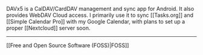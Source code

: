 DAVx5 is a CalDAV/CardDAV management and sync app for Android. It also provides WebDAV Cloud access. I primarily use it to sync [[Tasks.org]] and [[Simple Calendar Pro]] with my Google Calendar, with plans to set up a proper [[Nextcloud]] server soon. 

---
[[Free and Open Source Software (FOSS)|FOSS]]